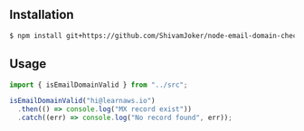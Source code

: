 ## Installation

```html
$ npm install git+https://github.com/ShivamJoker/node-email-domain-check.git
```

## Usage

```javascript
import { isEmailDomainValid } from "../src";

isEmailDomainValid("hi@learnaws.io")
  .then(() => console.log("MX record exist"))
  .catch((err) => console.log("No record found", err));
```
